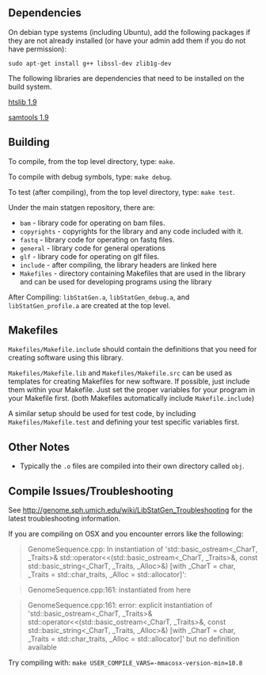 Dependencies
------------

On debian type systems (including Ubuntu), add the following packages if they are not already installed (or have your admin add them if you do not have permission):

    sudo apt-get install g++ libssl-dev zlib1g-dev

The following libraries are dependencies that need to be installed on the build system.

[htslib 1.9](https://github.com/samtools/htslib/tree/1.9)

[samtools 1.9](https://github.com/samtools/samtools/tree/1.9)

Building
--------

To compile, from the top level directory, type: `make`.

To compile with debug symbols, type: `make debug`.

To test (after compiling), from the top level directory, type: `make test`.

Under the main statgen repository, there are: 

- `bam` - library code for operating on bam files.
- `copyrights` - copyrights for the library and any code included with it.
- `fastq` - library code for operating on fastq files.
- `general` - library code for general operations
- `glf` - library code for operating on glf files.
- `include` - after compiling, the library headers are linked here
- `Makefiles` - directory containing Makefiles that are used in the library and can be used for developing programs using the library

After Compiling: `libStatGen.a`, `libStatGen_debug.a`, and `libStatGen_profile.a` are created at the top level.

Makefiles
---------
`Makefiles/Makefile.include` should contain the definitions that you need for creating software using this library.

`Makefiles/Makefile.lib` and `Makefiles/Makefile.src` can be used as templates for creating Makefiles for new software.  If possible, just include them within your Makefile.  Just set the proper variables for your program in your Makefile first.  (both Makefiles automatically include `Makefile.include`)

A similar setup should be used for test code, by including `Makefiles/Makefile.test` and defining your test specific variables first.

Other Notes
-----------
* Typically the `.o` files are compiled into their own directory called `obj`.


Compile Issues/Troubleshooting
------------------------------
See <http://genome.sph.umich.edu/wiki/LibStatGen_Troubleshooting> for the latest troubleshooting information.

If you are compiling on OSX and you encounter errors like the following:

> GenomeSequence.cpp: In instantiation of 'std::basic_ostream<_CharT, _Traits>& std::operator<<(std::basic_ostream<_CharT, _Traits>&, const std::basic_string<_CharT, _Traits, _Alloc>&) [with _CharT = char, _Traits = std::char_traits<char>, _Alloc = std::allocator<char>]':

> GenomeSequence.cpp:161: instantiated from here

> GenomeSequence.cpp:161: error: explicit instantiation of 'std::basic_ostream<_CharT, _Traits>& std::operator<<(std::basic_ostream<_CharT, _Traits>&, const std::basic_string<_CharT, _Traits, _Alloc>&) [with _CharT = char, _Traits = std::char_traits<char>, _Alloc = std::allocator<char>]' but no definition available

Try compiling with: `make USER_COMPILE_VARS=-mmacosx-version-min=10.8`

